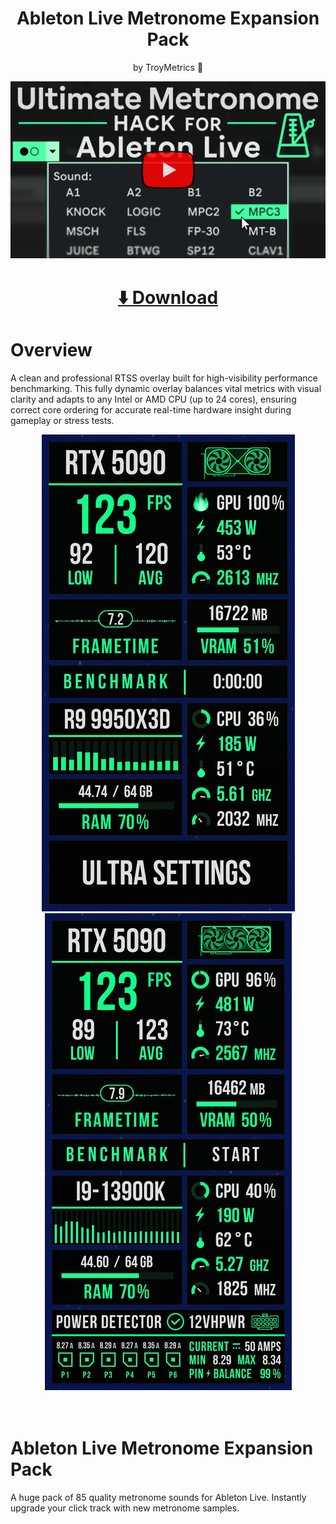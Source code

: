 <h1 align="center">Ableton Live Metronome Expansion Pack</h1>
<p align="center">by TroyMetrics 👻</p>

<div align="center">
  <a href="https://www.youtube.com/watch?v=JeTm7GRaG04">
    <img src="https://github.com/TroyMetrics/Ableton-Live-Metronome-Expansion-Pack/blob/main/assets/images/YT%20Thumbnail2.png" width="850">
  </a>
</div>
<h1 align="center"><a href="https://github.com/TroyMetrics/Ableton-Live-Metronome-Expansion-Pack/releases/latest">⬇️ Download</a></h2>

# Overview

A clean and professional RTSS overlay built for high-visibility performance benchmarking. This fully dynamic overlay balances vital metrics with visual clarity and adapts to any Intel or AMD CPU (up to 24 cores), ensuring correct core ordering for accurate real-time hardware insight during gameplay or stress tests.

<div align="center">
  <img src="https://github.com/TroyMetrics/Benchmark-Overlays/blob/main/assets/images/2-Fan_Preview.gif" style="max-height: 800px; width: auto;">
  <img src="https://github.com/TroyMetrics/Benchmark-Overlays/blob/main/assets/images/3-Fan_Preview.gif" style="max-height: 800px; width: auto;">
</div>
<br><br>





# Ableton Live Metronome Expansion Pack
A huge pack of 85 quality metronome sounds for Ableton Live. Instantly upgrade your click track with new metronome samples.
